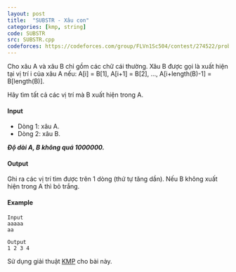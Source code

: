 ```yaml
---
layout: post
title:  "SUBSTR - Xâu con"
categories: [kmp, string]
code: SUBSTR
src: SUBSTR.cpp
codeforces: https://codeforces.com/group/FLVn1Sc504/contest/274522/problem/V
---
```


Cho xâu A và xâu B chỉ gồm các chữ cái thường. Xâu B được gọi là xuất hiện tại vị trí i của xâu A nếu: A\[i\] = B\[1\], A\[i+1\] = B\[2\], ..., A\[i+length(B)-1\] = B\[length(B)\].

Hãy tìm tất cả các vị trí mà B xuất hiện trong A.

#### Input

+ Dòng 1: xâu A.
+ Dòng 2: xâu B.

_**Độ dài A, B không quá 1000000.**_

#### Output

Ghi ra các vị trí tìm được trên 1 dòng (thứ tự tăng dần). Nếu B không xuất hiện trong A thì bỏ trắng.

#### Example

```
Input
aaaaa
aa

Output
1 2 3 4
```

<!--more-->


Sử dụng giải thuật [KMP](https://vnspoj.github.io/category/kmp) cho bài này.
